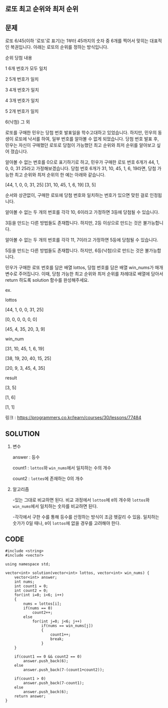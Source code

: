 로또 최고 순위와 최저 순위
------------------

문제
----
로또 6/45(이하 '로또'로 표기)는 1부터 45까지의 숫자 중 6개를 찍어서 맞히는 대표적인 복권입니다. 아래는 로또의 순위를 정하는 방식입니다.

순위	당첨 내용

1	    6개  번호가 모두 일치

2	    5개 번호가 일치

3	    4개 번호가 일치

4	    3개 번호가 일치

5	    2개 번호가 일치

6(낙첨)	그 외

로또를 구매한 민우는 당첨 번호 발표일을 학수고대하고 있었습니다. 
하지만, 민우의 동생이 로또에 낙서를 하여, 일부 번호를 알아볼 수 없게 되었습니다. 
당첨 번호 발표 후, 민우는 자신이 구매했던 로또로 당첨이 가능했던 최고 순위와 최저 순위를 알아보고 싶어 졌습니다.

알아볼 수 없는 번호를 0으로 표기하기로 하고, 민우가 구매한 로또 번호 6개가 44, 1, 0, 0, 31 25라고 가정해보겠습니다. 
당첨 번호 6개가 31, 10, 45, 1, 6, 19라면, 당첨 가능한 최고 순위와 최저 순위의 한 예는 아래와 같습니다.

[44, 1, 0, 0, 31, 25]	[31, 10, 45, 1, 6, 19]	[3, 5]

순서와 상관없이, 구매한 로또에 당첨 번호와 일치하는 번호가 있으면 맞힌 걸로 인정됩니다.

알아볼 수 없는 두 개의 번호를 각각 10, 6이라고 가정하면 3등에 당첨될 수 있습니다.

3등을 만드는 다른 방법들도 존재합니다. 하지만, 2등 이상으로 만드는 것은 불가능합니다.

알아볼 수 없는 두 개의 번호를 각각 11, 7이라고 가정하면 5등에 당첨될 수 있습니다.

5등을 만드는 다른 방법들도 존재합니다. 하지만, 6등(낙첨)으로 만드는 것은 불가능합니다.

민우가 구매한 로또 번호를 담은 배열 lottos, 당첨 번호를 담은 배열 win_nums가 매개변수로 주어집니다. 
이때, 당첨 가능한 최고 순위와 최저 순위를 차례대로 배열에 담아서 return 하도록 solution 함수를 완성해주세요.

ex.

lottos

[44, 1, 0, 0, 31, 25]

[0, 0, 0, 0, 0, 0]

[45, 4, 35, 20, 3, 9]

win_num

[31, 10, 45, 1, 6, 19]

[38, 19, 20, 40, 15, 25]

[20, 9, 3, 45, 4, 35]


result

[3, 5]

[1, 6]

[1, 1]


링크 : <https://programmers.co.kr/learn/courses/30/lessons/77484>


SOLUTION
---------
1. 변수

   answer : 등수
   
   count1 : `lottos`와 `win_nums`에서 일치하는 수의 개수
   
   count2 : `lottes`에 존재하는 0의 개수
   
   
   
   
2. 알고리즘

   -있는 그대로 비교하면 된다. 비교 과정에서 `lottos`에 `0`의 개수와 `lottos`와 `win_nums`에서 일치하는 숫자를 비교하면 된다.
   
   -각각에서 구한 수를 통해 등수를 산정하는 방식이 조금 헷갈리 수 있음. 일치하는 숫가가 0일 때나, `0`이 `lottos`에 없을 경우를 고려해야 한다.
   


CODE
----
```{.cpp}
#include <string>
#include <vector>

using namespace std;

vector<int> solution(vector<int> lottos, vector<int> win_nums) {
    vector<int> answer;
    int nums;
    int count1 = 0;
    int count2 = 0;
    for(int i=0; i<6; i++)
    {
        nums = lottos[i];
        if(nums == 0)
            count2++;
        else
            for(int j=0; j<6; j++)
                if(nums == win_nums[j])
                {
                    count1++;
                    break;
                }
    }
    
    if(count1 == 0 && count2 == 0)
        answer.push_back(6);
    else
        answer.push_back(7-(count1+count2));
        
    if(count1 > 0)
        answer.push_back(7-count1);
    else
        answer.push_back(6);
    return answer;
}
